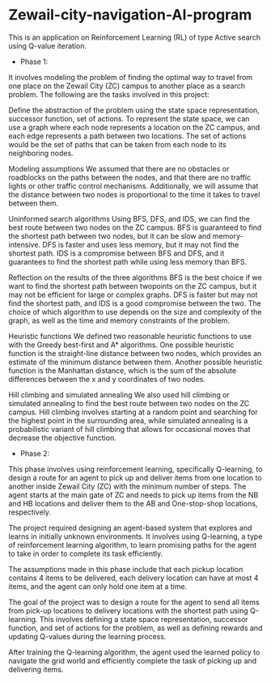 # Zewail-city-navigation-AI-program

This is an application on Reinforcement Learning (RL) of type Active search using Q-value iteration.

* Phase 1: 

It  involves modeling the problem of finding the optimal way to travel from one place on the Zewail City (ZC) campus to another place as a search problem. The following are the tasks involved in this project:

Define the abstraction of the problem using the state space representation, successor function, set of actions.
To represent the state space, we can use a graph where each node represents a location on the ZC campus, and each edge represents a path between two locations. The set of actions would be the set of paths that can be taken from each node to its neighboring nodes.

Modeling assumptions
We assumed that there are no obstacles or roadblocks on the paths between the nodes, and that there are no traffic lights or other traffic control mechanisms. Additionally, we will assume that the distance between two nodes is proportional to the time it takes to travel between them.

Uninformed search algorithms
Using BFS, DFS, and IDS, we can find the best route between two nodes on the ZC campus. BFS is guaranteed to find the shortest path between two nodes, but it can be slow and memory-intensive. DFS is faster and uses less memory, but it may not find the shortest path. IDS is a compromise between BFS and DFS, and it guarantees to find the shortest path while using less memory than BFS.

Reflection on the results of the three algorithms
BFS is the best choice if we want to find the shortest path between twopoints on the ZC campus, but it may not be efficient for large or complex graphs. DFS is faster but may not find the shortest path, and IDS is a good compromise between the two. The choice of which algorithm to use depends on the size and complexity of the graph, as well as the time and memory constraints of the problem.

Heuristic functions
We defined two reasonable heuristic functions to use with the Greedy best-first and A* algorithms. One possible heuristic function is the straight-line distance between two nodes, which provides an estimate of the minimum distance between them. Another possible heuristic function is the Manhattan distance, which is the sum of the absolute differences between the x and y coordinates of two nodes.

Hill climbing and simulated annealing
We also used hill climbing or simulated annealing to find the best route between two nodes on the ZC campus. Hill climbing involves starting at a random point and searching for the highest point in the surrounding area, while simulated annealing is a probabilistic variant of hill climbing that allows for occasional moves that decrease the objective function.

* Phase 2:

This phase involves using reinforcement learning, specifically Q-learning, to design a route for an agent to pick up and deliver items from one location to another inside Zewail City (ZC) with the minimum number of steps. The agent starts at the main gate of ZC and needs to pick up items from the NB and HB locations and deliver them to the AB and One-stop-shop locations, respectively.

The project required designing an agent-based system that explores and learns in initially unknown environments. It involves using Q-learning, a type of reinforcement learning algorithm, to learn promising paths for the agent to take in order to complete its task efficiently.

The assumptions made in this phase include that each pickup location contains 4 items to be delivered, each delivery location can have at most 4 items, and the agent can only hold one item at a time.

The goal of the project was to design a route for the agent to send all items from pick-up locations to delivery locations with the shortest path using Q-learning. This involves defining a state space representation, successor function, and set of actions for the problem, as well as defining rewards and updating Q-values during the learning process.

After training the Q-learning algorithm, the agent used the learned policy to navigate the grid world and efficiently complete the task of picking up and delivering items.


